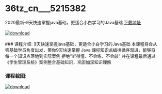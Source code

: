 # 36tz_cn___5215382
2020最新-9天快速掌握java基础，更适合小白学习的Java基础
[下载地址](http://www.36tz.cn/article/5215382 "下载地址")
<br/></br>[![download](http://36tz.cn/muke_img/2020_09_2-51-300x126.png "下载地址")](http://www.36tz.cn/article/5215382 "下载地址")
<br/></br>### 课程介绍:
9天快速掌握java基础，更适合小白学习的Java基础
本课程将会从零基础学员角度出发，带你9天快速掌握 Java
课程知识点编排循序渐进，能够将每一个知识点落地到实际案例
拒绝“听得懂、不会练、不会敲”
并在课程最后通过《学生管理系统》案例整合基础知识，巩固加深知识理解

### 课程截图:
[![download](http://36tz.cn/muke_img/2020_09_1-50.png "下载地址")](http://www.36tz.cn/article/5215382 "下载地址")
